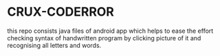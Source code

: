# CRUX-CODERROR
this repo consists java files of android app which helps to ease the effort checking syntax of handwritten program by clicking picture of it and recognising all letters and words.
